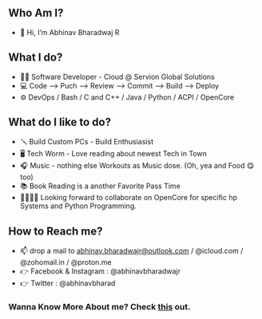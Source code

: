 ## Who Am I?

- 👋 Hi, I’m Abhinav Bharadwaj R

## What I do?

- 🧑‍💻 Software Developer - Cloud @ Servion Global Solutions
- 💻 Code --> Puch --> Review --> Commit --> Build --> Deploy
- ⚙️ DevOps / Bash / C and C++ / Java / Python / ACPI / OpenCore

## What do I like to do?

- 🪛 Build Custom PCs - Build Enthusiasist
- 🖥️ Tech Worm - Love reading about newest Tech in Town
- 🎧 Music - nothing else Workouts as Music dose. (Oh, yea and Food 😋 too)
- 📚 Book Reading is a another Favorite Pass Time
- 🫱🏼‍🫲🏼 Looking forward to collaborate on OpenCore for specific hp Systems and Python Programming.

## How to Reach me?

- 📫 drop a mail to abhinav.bharadwajr@outlook.com / @icloud.com / @zohomail.in / @proton.me
- 👉 Facebook & Instagram : @abhinavbharadwajr
- 👉 Twitter : @abhinavbharad

### Wanna Know More About me? Check [this](https://abhinavbharadwajr.github.io) out.

<!---
abhinavbharadwajr/abhinavbharadwajr is a ✨ special ✨ repository because its `README.md` (this file) appears on your GitHub profile.
You can click the Preview link to take a look at your changes.
--->
